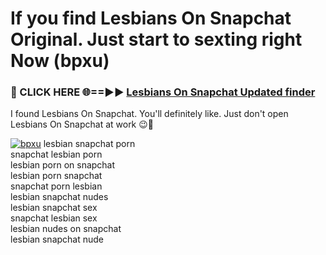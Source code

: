 # If you find Lesbians On Snapchat Original. Just start to sexting right Now (bpxu)

<h3>🔴 CLICK HERE 🌐==►► <a href="https://tinyurl.com/mtbk5fxa" rel="nofollow">Lesbians On Snapchat Updated finder</a></h3>

I found Lesbians On Snapchat. You'll definitely like. Just don't open Lesbians On Snapchat at work 😉💬

[![bpxu](https://i.imgur.com/Q8WKrnY.jpeg)](https://tinyurl.com/mtbk5fxa)
lesbian snapchat porn<br>
snapchat lesbian porn<br>
lesbian porn on snapchat<br>
lesbian porn snapchat<br>
snapchat porn lesbian<br>
lesbian snapchat nudes<br>
lesbian snapchat sex<br>
snapchat lesbian sex<br>
lesbian nudes on snapchat<br>
lesbian snapchat nude